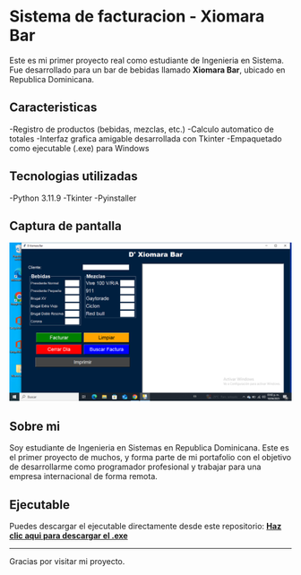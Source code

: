 # Sistema de facturacion - Xiomara Bar
Este es mi primer proyecto real como estudiante de Ingenieria en Sistema. Fue desarrollado para un bar de bebidas llamado **Xiomara Bar**, ubicado en Republica Dominicana.

## Caracteristicas
-Registro de productos (bebidas, mezclas, etc.)
-Calculo automatico de totales
-Interfaz grafica amigable desarrollada con Tkinter
-Empaquetado como ejecutable (.exe) para Windows 

## Tecnologias utilizadas 
-Python 3.11.9
-Tkinter
-Pyinstaller

## Captura de pantalla
![captura del sistema](Captura%20de%20pantalla%20(17).png)

## Sobre mi 
Soy estudiante de Ingenieria en Sistemas en Republica Dominicana. Este es el primer proyecto de muchos, y forma parte de mi portafolio con el objetivo de desarrollarme como programador profesional y trabajar para una empresa internacional de forma remota.

## Ejecutable
Puedes descargar el ejecutable directamente desde este repositorio:
**[Haz clic aqui para descargar el .exe](./facturacion.exe)**

---

Gracias por visitar mi proyecto.
